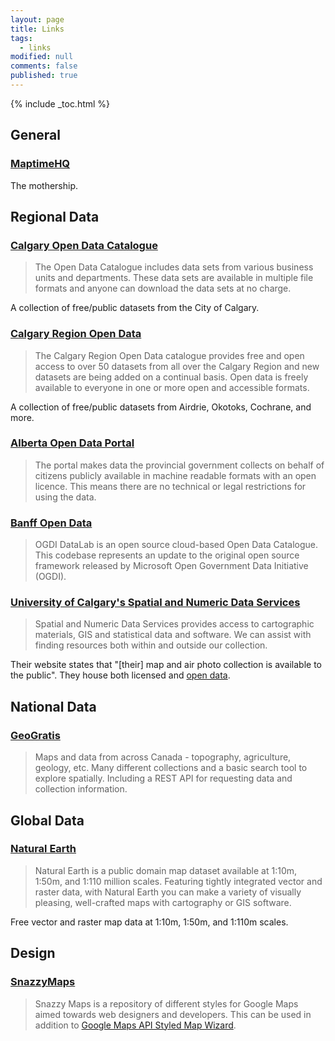 ```yaml
---
layout: page
title: Links
tags:
  - links
modified: null
comments: false
published: true
---
```


{% include _toc.html %}

## General

### [MaptimeHQ](http://maptime.io)

The mothership.



## Regional Data

### [Calgary Open Data Catalogue](https://data.calgary.ca/)

> The Open Data Catalogue includes data sets from various business units and departments. These data sets are available in multiple file formats and anyone can download the data sets at no charge.

A collection of free/public datasets from the City of Calgary.


### [Calgary Region Open Data](http://www.calgaryregionopendata.ca/)

> The Calgary Region Open Data catalogue provides free and open access to over 50 datasets from all over the Calgary Region and new datasets are being added on a continual basis. Open data is freely available to everyone in one or more open and accessible formats.

A collection of free/public datasets from Airdrie, Okotoks, Cochrane, and more.


### [Alberta Open Data Portal](http://data.alberta.ca/)

> The portal makes data the provincial government collects on behalf of citizens publicly available in machine readable formats with an open licence. This means there are no technical or legal restrictions for using the data.


### [Banff Open Data](http://www.banffopendata.ca/)

> OGDI DataLab is an open source cloud-based Open Data Catalogue. This codebase represents an update to the original open source framework released by Microsoft Open Government Data Initiative (OGDI).


### [University of Calgary's Spatial and Numeric Data Services](http://library.ucalgary.ca/sands)

> Spatial and Numeric Data Services provides access to cartographic materials, GIS and statistical data and software. We can assist with finding resources both within and outside our collection.

Their website states that "[their] map and air photo collection is available to the public".  They house both licensed and [open data](http://libguides.ucalgary.ca/content.php?pid=349030&sid=2883181).


## National Data

### [GeoGratis](http://geogratis.cgdi.gc.ca/geogratis/Home)

> Maps and data from across Canada - topography, agriculture, geology, etc. Many different collections and a basic search tool to explore spatially. Including a REST API for requesting data and collection information.



## Global Data

### [Natural Earth](http://www.naturalearthdata.com/)

> Natural Earth is a public domain map dataset available at 1:10m, 1:50m, and 1:110 million scales. Featuring tightly integrated vector and raster data, with Natural Earth you can make a variety of visually pleasing, well-crafted maps with cartography or GIS software.

Free vector and raster map data at 1:10m, 1:50m, and 1:110m scales.



## Design

### [SnazzyMaps](https://snazzymaps.com)

> Snazzy Maps is a repository of different styles for Google Maps aimed towards web designers and developers. This can be used in addition to [Google Maps API Styled Map Wizard](http://gmaps-samples-v3.googlecode.com/svn/trunk/styledmaps/wizard/index.html).
